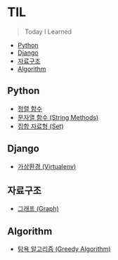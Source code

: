 # TIL

> Today I Learned


- [Python](#Python)
- [Django](#Django)
- [자료구조](#자료구조)
- [Algorithm](#Algorithm)



## Python
- [정렬 함수](https://github.com/yumin25/TIL/blob/master/Python/%EC%A0%95%EB%A0%AC%20%ED%95%A8%EC%88%98.md)
- [문자열 함수 (String Methods)](https://github.com/yumin25/TIL/blob/master/Python/String%20Methods.md)
- [집합 자료형 (Set)](https://github.com/yumin25/TIL/blob/master/Python/%EC%A7%91%ED%95%A9%20%EC%9E%90%EB%A3%8C%ED%98%95%20(set).md)


## Django
- [가상환경 (Virtualenv)](https://github.com/yumin25/TIL/blob/master/Django/%EA%B0%80%EC%83%81%ED%99%98%EA%B2%BD(Virtualenv)%20%EC%83%9D%EC%84%B1%20%26%20%EC%A0%81%EC%9A%A9.md)

## 자료구조
- [그래프 (Graph)](https://github.com/yumin25/TIL/blob/master/Data%20Structure/Graph.md)

## Algorithm
- [탐욕 알고리즘 (Greedy Algorithm)](https://github.com/yumin25/TIL/blob/master/Algorithm/Greedy%20Algorithm.md)
